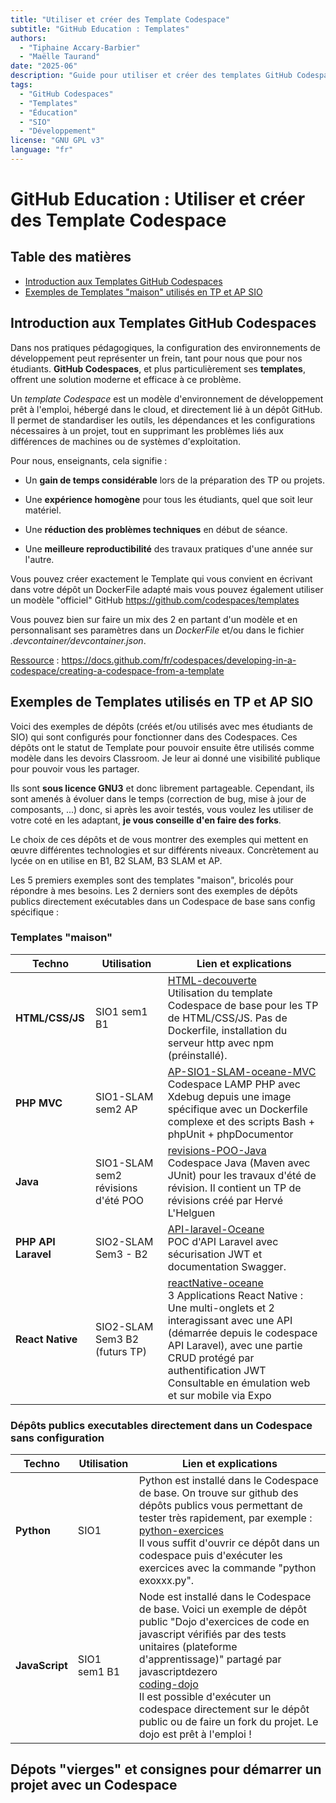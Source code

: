 ```yaml
---
title: "Utiliser et créer des Template Codespace"
subtitle: "GitHub Education : Templates"
authors: 
  - "Tiphaine Accary-Barbier"
  - "Maëlle Taurand"
date: "2025-06"
description: "Guide pour utiliser et créer des templates GitHub Codespaces dans le cadre pédagogique SIO"
tags: 
  - "GitHub Codespaces"
  - "Templates"
  - "Éducation"
  - "SIO"
  - "Développement"
license: "GNU GPL v3"
language: "fr"
---
```


# GitHub Education : Utiliser et créer des Template Codespace


## Table des matières

- [Introduction aux Templates GitHub Codespaces](#introduction-aux-templates-github-codespaces)
- [Exemples de Templates \"maison\" utilisés en TP et AP SIO](#exemples-de-templates-utilisés-en-tp-et-ap-sio)

## Introduction aux Templates GitHub Codespaces

Dans nos pratiques pédagogiques, la configuration des environnements de
développement peut représenter un frein, tant pour nous que pour nos
étudiants. **GitHub Codespaces**, et plus particulièrement
ses **templates**, offrent une solution moderne et efficace à ce
problème.

Un *template Codespace* est un modèle d'environnement de développement
prêt à l'emploi, hébergé dans le cloud, et directement lié à un dépôt
GitHub. Il permet de standardiser les outils, les dépendances et les
configurations nécessaires à un projet, tout en supprimant les problèmes
liés aux différences de machines ou de systèmes d'exploitation.

Pour nous, enseignants, cela signifie :

-   Un **gain de temps considérable** lors de la préparation des TP ou
    projets.

-   Une **expérience homogène** pour tous les étudiants, quel que soit
    leur matériel.

-   Une **réduction des problèmes techniques** en début de séance.

-   Une **meilleure reproductibilité** des travaux pratiques d'une année
    sur l'autre.

Vous pouvez créer exactement le Template qui vous convient en écrivant
dans votre dépôt un DockerFile adapté mais vous pouvez également
utiliser un modèle \"officiel\" GitHub
<https://github.com/codespaces/templates>

Vous pouvez bien sur faire un mix des 2 en partant d'un modèle et en
personnalisant ses paramètres dans un *DockerFile* et/ou dans le fichier
*.devcontainer/devcontainer.json*.

<u>Ressource</u> :
<https://docs.github.com/fr/codespaces/developing-in-a-codespace/creating-a-codespace-from-a-template>

## Exemples de Templates utilisés en TP et AP SIO

Voici des exemples de dépôts (créés et/ou utilisés avec mes étudiants de
SIO) qui sont configurés pour fonctionner dans des Codespaces. Ces
dépôts ont le statut de Template pour pouvoir ensuite être utilisés
comme modèle dans les devoirs Classroom. Je leur ai donné une visibilité
publique pour pouvoir vous les partager.

Ils sont **sous licence GNU3** et donc librement partageable. Cependant,
ils sont amenés à évoluer dans le temps (correction de bug, mise à jour
de composants, \...) donc, si après les avoir testés, vous voulez les
utiliser de votre coté en les adaptant, **je vous conseille d'en faire
des forks**.

Le choix de ces dépôts et de vous montrer des exemples qui mettent en
œuvre différentes technologies et sur différents niveaux. Concrètement
au lycée on en utilise en B1, B2 SLAM, B3 SLAM et AP.

Les 5 premiers exemples sont des templates \"maison\", bricolés pour
répondre à mes besoins. Les 2 derniers sont des exemples de dépôts
publics directement exécutables dans un Codespace de base sans config
spécifique :

### Templates "maison"

| **Techno** | **Utilisation** | **Lien et explications** |
|------------|-----------------|---------------------------|
| **HTML/CSS/JS** | SIO1 sem1 B1 | [HTML-decouverte](https://github.com/icof/HTML-decouverte)<br>Utilisation du template Codespace de base pour les TP de HTML/CSS/JS. Pas de Dockerfile, installation du serveur http avec npm (préinstallé). |
| **PHP MVC** | SIO1-SLAM sem2 AP | [AP-SIO1-SLAM-oceane-MVC](https://github.com/icof/AP-SIO1-SLAM-oceane-MVC)<br>Codespace LAMP PHP avec Xdebug depuis une image spécifique avec un Dockerfile complexe et des scripts Bash + phpUnit + phpDocumentor |
| **Java** | SIO1-SLAM sem2 révisions d'été POO | [revisions-POO-Java](https://github.com/taccary/revisions-POO-Java)<br>Codespace Java (Maven avec JUnit) pour les travaux d'été de révision. Il contient un TP de révisions créé par Hervé L'Helguen |
| **PHP API Laravel** | SIO2-SLAM Sem3 - B2 | [API-laravel-Oceane](https://github.com/taccary/API-laravel-Oceane)<br>POC d'API Laravel avec sécurisation JWT et documentation Swagger. |
| **React Native** | SIO2-SLAM Sem3 B2 (futurs TP) | [reactNative-oceane](https://github.com/taccary/reactNative-oceane)<br>3 Applications React Native : Une multi-onglets et 2 interagissant avec une API (démarrée depuis le codespace API Laravel), avec une partie CRUD protégé par authentification JWT<br>Consultable en émulation web et sur mobile via Expo |

### Dépôts publics executables directement dans un Codespace sans configuration

| **Techno** | **Utilisation** | **Lien et explications** |
|------------|-----------------|---------------------------|
| **Python** | SIO1 | Python est installé dans le Codespace de base. On trouve sur github des dépôts publics vous permettant de tester très rapidement, par exemple :<br>[python-exercices](https://github.com/hamzaezzine/python-exercices)<br>Il vous suffit d'ouvrir ce dépôt dans un codespace puis d'exécuter les exercices avec la commande "python exoxxx.py". |
| **JavaScript** | SIO1 sem1 B1 | Node est installé dans le Codespace de base. Voici un exemple de dépôt public "Dojo d'exercices de code en javascript vérifiés par des tests unitaires (plateforme d'apprentissage)" partagé par javascriptdezero<br>[coding-dojo](https://github.com/javascriptdezero/coding-dojo/tree/master)<br>Il est possible d'exécuter un codespace directement sur le dépôt public ou de faire un fork du projet. Le dojo est prêt à l'emploi ! |

## Dépots "vierges" et consignes pour démarrer un projet avec un Codespace